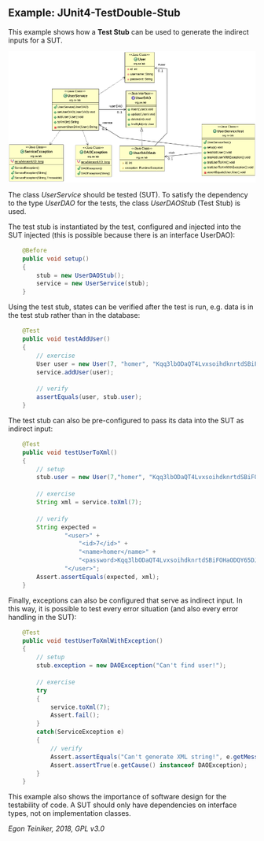 ## Example: JUnit4-TestDouble-Stub

This example shows how a **Test Stub** can be used to generate the indirect 
inputs for a SUT.

![Class Diagram](ClassDiagram.png)

The class *UserService* should be tested (SUT). 
To satisfy the dependency to the type *UserDAO* for the tests, the class 
*UserDAOStub* (Test Stub) is used.

The test stub is instantiated by the test, configured and injected into the 
SUT injected (this is possible because there is an interface UserDAO):

```java
    @Before
    public void setup()
    {
        stub = new UserDAOStub();
        service = new UserService(stub);
    }    
```

Using the test stub, states can be verified after the test is run, 
e.g. data is in the test stub rather than in the database:

```java
    @Test
    public void testAddUser()
    {
        // exercise
    	User user = new User(7, "homer", "Kqq3lbODaQT4LvxsoihdknrtdSBiFOHaODQY65DJBS8=");
        service.addUser(user);      
        
        // verify
        assertEquals(user, stub.user);
    }        
```

The test stub can also be pre-configured 
to pass its data into the SUT as indirect input:

```java
    @Test
    public void testUserToXml()
    {
        // setup
    	stub.user = new User(7,"homer", "Kqq3lbODaQT4LvxsoihdknrtdSBiFOHaODQY65DJBS8=");

    	// exercise
        String xml = service.toXml(7);
        
        // verify
        String expected =
                "<user>" +
                    "<id>7</id>" +
                    "<name>homer</name>" +
                    "<password>Kqq3lbODaQT4LvxsoihdknrtdSBiFOHaODQY65DJBS8=</password>" +
                "</user>";
        Assert.assertEquals(expected, xml);
    }  
```

Finally, exceptions can also be configured that serve as indirect input. 
In this way, it is possible to test every error situation (and also every 
error handling in the SUT):

```java
    @Test
    public void testUserToXmlWithException()
    {
        // setup
        stub.exception = new DAOException("Can't find user!");

        // exercise
        try
        {
            service.toXml(7);
            Assert.fail();
        }
        catch(ServiceException e)
        {
            // verify
            Assert.assertEquals("Can't generate XML string!", e.getMessage());
            Assert.assertTrue(e.getCause() instanceof DAOException);
        }
    }
```

This example also shows the importance of software design for the 
testability of code. A SUT should only have dependencies on interface 
types, not on implementation classes.

*Egon Teiniker, 2018, GPL v3.0*